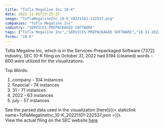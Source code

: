 ```yaml
---
title: "Tofla Megaline Inc 10-K"
date: 2022-11-01T23:25:37
image: "ToflaMegalineInc_10-K_20221101-232537.png"
companies: "Tofla Megaline Inc"
industry: "SERVICES-PREPACKAGED SOFTWARE"
tags: ["Tofla Megaline Inc","SERVICES-PREPACKAGED SOFTWARE","10-31-2022","10-K"]
forms: "10-K"
---
```

Tofla Megaline Inc, which is in the Services-Prepackaged Software [7372] industry, SEC 10-K filing on October 31, 2022 had 5194 (cleaned) words - 600 were utilized for the visualizations.

Top Words:
1. company - 104 instances
2. financial - 74 instances
3. 31 - 71 instances
4. 2022 - 63 instances
5. july - 57 instances


See the parsed data used in the visualization [here]({{< staticlink name=ToflaMegalineInc_10-K_20221101-232537.json >}}).  
View the actual filing on the SEC website [here](https://www.sec.gov/Archives/edgar/data/1885849/0001885849-22-000015.txt)